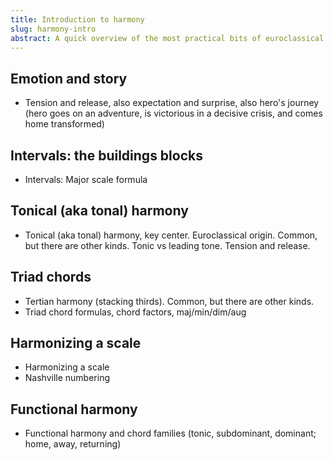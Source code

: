 ```yaml
---
title: Introduction to harmony
slug: harmony-intro
abstract: A quick overview of the most practical bits of euroclassical harmony.
---
```


## Emotion and story

- Tension and release, also expectation and surprise, also hero's journey (hero goes on an adventure, is victorious in a decisive crisis, and comes home transformed)

## Intervals: the buildings blocks

- Intervals: Major scale formula

## Tonical (aka tonal) harmony

- Tonical (aka tonal) harmony, key center. Euroclassical origin. Common, but there are other kinds. Tonic vs leading tone. Tension and release. 

## Triad chords

- Tertian harmony (stacking thirds). Common, but there are other kinds.
- Triad chord formulas, chord factors, maj/min/dim/aug

## Harmonizing a scale

- Harmonizing a scale 
- Nashville numbering

## Functional harmony

- Functional harmony and chord families (tonic, subdominant, dominant; home, away, returning)
